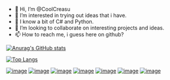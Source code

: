- 👋 Hi, I’m @CoolCreasu
- 👀 I’m interested in trying out ideas that i have.
- 🌱 I know a bit of C# and Python.
- 💞️ I’m looking to collaborate on interesting projects and ideas.
- 📫 How to reach me, i guess here on github?

[![Anurag's GitHub stats](https://github-readme-stats.vercel.app/api?username=CoolCreasu&show_icons=true&theme=dark)](https://github.com/anuraghazra/github-readme-stats)

[![Top Langs](https://github-readme-stats.vercel.app/api/top-langs/?username=CoolCreasu&layout=compact&theme=dark)](https://github.com/anuraghazra/github-readme-stats)

[![image](https://img.shields.io/badge/Unity-100000?style=for-the-badge&logo=unity&logoColor=white)](https://unity.com/)
[![image](https://img.shields.io/badge/blender-%23F5792A.svg?style=for-the-badge&logo=blender&logoColor=white)](https://www.blender.org/)
[![image](https://img.shields.io/badge/C%23-239120?style=for-the-badge&logo=c-sharp&logoColor=white)](https://docs.microsoft.com/en-us/dotnet/csharp/)
[![image](https://img.shields.io/badge/Python-FFD43B?style=for-the-badge&logo=python&logoColor=blue)](https://www.python.org/)
[![image](https://img.shields.io/badge/Visual_Studio-5C2D91?style=for-the-badge&logo=visual%20studio&logoColor=white)](https://visualstudio.microsoft.com/)
[![image](https://img.shields.io/badge/Visual_Studio_Code-0078D4?style=for-the-badge&logo=visual%20studio%20code&logoColor=white)](https://code.visualstudio.com/)
[![image](https://img.shields.io/badge/Arduino_IDE-00979D?style=for-the-badge&logo=arduino&logoColor=white)](https://www.arduino.cc/)

<!---
CoolCreasu/CoolCreasu is a ✨ special ✨ repository because its `README.md` (this file) appears on your GitHub profile.
You can click the Preview link to take a look at your changes.
--->
